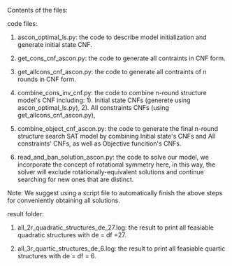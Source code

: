 Contents of the files:

code files:
1. ascon_optimal_ls.py: the code to describe model initialization and  generate initial state CNF.

2. get_cons_cnf_ascon.py: the code to generate all contraints in CNF form.

3. get_allcons_cnf_ascon.py: the code to generate all contraints of n rounds in CNF form.

4. combine_cons_inv_cnf.py: the code to combine n-round structure model's CNF including: 
1). Initial state CNFs (generete using ascon_optimal_ls.py), 
2). All constraints CNFs (using get_allcons_cnf_ascon.py), 

5. combine_object_cnf_ascon.py: the code to generate the final n-round structure search SAT model by combining Initial state's CNFs and All constraints' CNFs, as well as Objective funcition's CNFs.

6. read_and_ban_solution_ascon.py: the code to solve our model, we incorporate the concept of rotational symmetry here, in this way, the solver will exclude rotationally-equivalent solutions and continue searching for new ones that are distinct.

Note: We suggest using a script file to automatically finish the above steps for conveniently obtaining all solutions.


result folder:
1. all_2r_quadratic_structures_de_27.log: the result to print all feasiable quadratic structures with de = df =27.

1. all_3r_quartic_structures_de_6.log: the result to print all feasiable quartic structures with de = df = 6.
